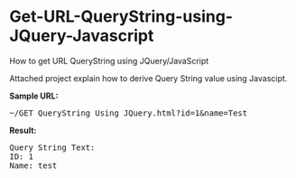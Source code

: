 # Get-URL-QueryString-using-JQuery-Javascript
How to get URL QueryString using JQuery/JavaScript

Attached project explain how to derive Query String value using Javascipt. 


<b>Sample URL: </b>
<pre>~/GET_QueryString_Using_JQuery.html?id=1&name=Test</pre>


<b>Result: </b>
<pre>Query String Text:
ID: 1 
Name: test</pre>
